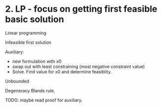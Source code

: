 # 2. LP - focus on getting first feasible basic solution
Linear programming

Infeasible first solution

Auxiliary:
- new formulation with x0
- swap out with least constraining (most negative constraint value)
- Solve. Find value for x0 and determine feasiblity.

Unbounded

Degeneracy
Blands rule.

TODO: maybe read proof for auxiliary.